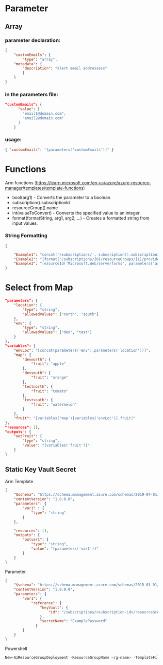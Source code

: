 
# Parameter

## Array
### parameter declaration:
```json
{
    "customEmails": {
        "type": "array",
    "metadata": {
        "description": "alert email addressess"
        }
    }
}
```
###  in the parameters file:
```json
"customEmails": {
      "value": [
        "email1@domain.com",
        "email2@domain.com"     
      ]
    }
```
### usage:
```json
{ "customEmails": "[parameters('customEmails')]" }
```

# Functions
Arm functions (https://learn.microsoft.com/en-us/azure/azure-resource-manager/templates/template-functions)
  - bool(arg1) - Converts the parameter to a boolean.
  - subscription().subscriptionId
  - resourceGroup().name
  - int(valueToConvert) - Converts the specified value to an integer.
  - format(formatString, arg1, arg2, ...) - Creates a formatted string from input values.

### String Formatting
```json
{

    "Example1": "concat('/subscriptions/', subscription().subscriptionId, '/resourceGroups/', resourceGroup().name,'/providers/Microsoft.Web/serverFarms/',parameters('asp_name'))",
    "Example2": "[format('/subscriptions/{0}/resourceGroups/{1}/providers/Microsoft.Web/serverFarms/{2}', subscription().subscriptionId, resourceGroup().name,parameters('asp_name'))]",
    "Example3": "[esourceId('Microsoft.Web/serverfarms', parameters('asp_name'))]"
}
```

# Select from Map
```json
"parameters": {        
    "location": {
        "type": "string",
        "allowedValues": ["north", "south"]
    },
    "env": {
        "type": "string",
        "allowedValues": ["dev", "test"]
    }
},
"variables": {
    "envLoc": "[concat(parameters('env'),parameters('location'))]",
    "map": {
        "devnorth": {
            "fruit": "apple"
        },
        "devsouth": {
            "fruit": "orange"
        },
        "testnorth": {
            "fruit": "tomato"
        },
        "testsouth": {
            "fruit": "watermelon"
        }
    },
    "fruit": "[variables('map')[variables('envLoc')].fruit]"
},
"resources": [],
"outputs": {
    "outFruit": {
        "type": "string",
        "value": "[variables('fruit')]"
    }
}
```

## Static Key Vault Secret
Arm Template
```json
{
    "$schema": "https://schema.management.azure.com/schemas/2019-04-01/deploymentTemplate.json#",
    "contentVersion": "1.0.0.0",
    "parameters": {
        "var1" : {
            "type": "string"
        }
    },

    "resources": [],
    "outputs": {
        "outvar1": {
            "type": "string",
            "value": "[parameters('var1')]"
        }
    }
}
```

Parameter
```json
{
    "$schema": "https://schema.management.azure.com/schemas/2015-01-01/deploymentParameters.json#",
    "contentVersion": "1.0.0.0",
    "parameters": {
        "var1": {
            "reference": {
				"keyVault": {
					"id": "/subscriptions/<subscription-id>/resourceGroups/<rg-name>/providers/Microsoft.KeyVault/vaults/<vault-name>"
				},
				"secretName": "ExamplePassword"
			  }
        }
    }
}
```

Powershell 
```powershell
New-AzResourceGroupDeployment -ResourceGroupName <rg-name> -TemplateFile <template-name> -TemplateParameterFile <params-name>
```
